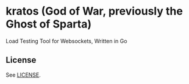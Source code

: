 # kratos (God of War, previously the Ghost of Sparta)
Load Testing Tool for Websockets, Written in Go

## License

See [LICENSE](LICENSE).
